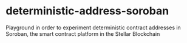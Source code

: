 # deterministic-address-soroban
Playground in order to experiment deterministic contract addresses in Soroban, the smart contract platform in the Stellar Blockchain
